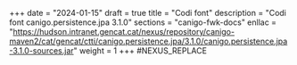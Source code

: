 +++
date        = "2024-01-15"
draft        = true
title       = "Codi font"
description = "Codi font canigo.persistence.jpa 3.1.0"
sections    = "canigo-fwk-docs"
enllac		= "https://hudson.intranet.gencat.cat/nexus/repository/canigo-maven2/cat/gencat/ctti/canigo.persistence.jpa/3.1.0/canigo.persistence.jpa-3.1.0-sources.jar"
weight		= 1
+++
#NEXUS_REPLACE